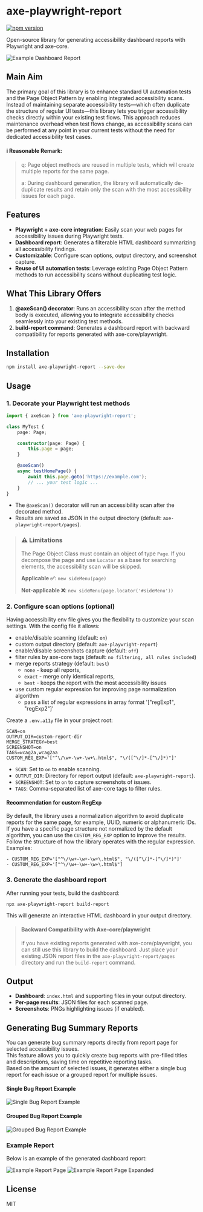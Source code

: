 # axe-playwright-report

[![npm version](https://img.shields.io/npm/v/axe-playwright-report.svg)](https://www.npmjs.com/package/axe-playwright-report)

Open-source library for generating accessibility dashboard reports with Playwright and axe-core.

![Example Dashboard Report](./assets/dashboard_example.png)

## Main Aim

The primary goal of this library is to enhance standard UI automation tests and the Page Object Pattern by enabling integrated accessibility scans. Instead of maintaining separate accessibility tests—which often duplicate the structure of regular UI tests—this library lets you trigger accessibility checks directly within your existing test flows. This approach reduces maintenance overhead when test flows change, as accessibility scans can be performed at any point in your current tests without the need for dedicated accessibility test cases.

#### ℹ️ Reasonable Remark:
> q: Page object methods are reused in multiple tests, which will create multiple reports for the same page.
>
> a: During dashboard generation, the library will automatically de-duplicate results and retain only the scan with the most accessibility issues for each page.

## Features

- **Playwright + axe-core integration**: Easily scan your web pages for accessibility issues during Playwright tests.
- **Dashboard report**: Generates a filterable HTML dashboard summarizing all accessibility findings.
- **Customizable**: Configure scan options, output directory, and screenshot capture.
- **Reuse of UI automation tests**: Leverage existing Page Object Pattern methods to run accessibility scans without duplicating test logic.

## What This Library Offers

1. **@axeScan() decorator**: Runs an accessibility scan after the method body is executed, allowing you to integrate accessibility checks seamlessly into your existing test methods.
2. **build-report command**: Generates a dashboard report with backward compatibility for reports generated with axe-core/playwright.

## Installation

```bash
npm install axe-playwright-report --save-dev
```

## Usage

### 1. Decorate your Playwright test methods

```typescript
import { axeScan } from 'axe-playwright-report';

class MyTest {
    page: Page;

    constructor(page: Page) {
        this.page = page;
    }

    @axeScan()
    async testHomePage() {
        await this.page.goto('https://example.com');
        // ... your test logic ...
    }
}
```

- The `@axeScan()` decorator will run an accessibility scan after the decorated method.
- Results are saved as JSON in the output directory (default: `axe-playwright-report/pages`).


> ### ⚠️ **Limitations**
> The Page Object Class must contain an object of type `Page`. If you decompose the page and use `Locator` as a base for searching elements, the accessibility scan will be skipped.
>
> **Applicable ✅**: `new sideMenu(page)`
>
> **Not-applicable ❌**: `new sideMenu(page.locator('#sideMenu'))`

### 2. Configure scan options (optional)

Having accessibility env file gives you the flexibility to customize your scan settings.
With the config file it allows:
- enable/disable scanning (default: `on`)
- custom output directory (default: `axe-playwright-report`)
- enable/disable screenshots capture (default: `off`)
- filter rules by axe-core tags (default: `no filtering, all rules included`)
- merge reports strategy (default: `best`)
    - `none` - keep all reports,
    - `exact` - merge only identical reports,
    - `best` - keeps the report with the most accessibility issues
- use custom regular expression for improving page normalization algorithm
    - pass a list of regular expressions in array format '["regExp1", "regExp2"]'

Create a `.env.a11y` file in your project root:

```
SCAN=on
OUTPUT_DIR=custom-report-dir
MERGE_STRATEGY=best
SCREENSHOT=on
TAGS=wcag2a,wcag2aa
CUSTOM_REG_EXP='["^\/\w+-\w+-\w+\.html$", "\/([^\/]*-[^\/]*)"]'
```

- `SCAN`: Set to `on` to enable scanning.
- `OUTPUT_DIR`: Directory for report output (default: `axe-playwright-report`).
- `SCREENSHOT`: Set to `on` to capture screenshots of issues.
- `TAGS`: Comma-separated list of axe-core tags to filter rules.

#### Recommendation for custom RegExp
By default, the library uses a normalization algorithm to avoid duplicate reports for the same page, for example, UUID, numeric or alphanumeric IDs.  
If you have a specific page structure not normalized by the default algorithm, you can use the `CUSTOM_REG_EXP` option to improve the results. 
Follow the structure of how the library operates with the regular expression.
Examples:
```
- CUSTOM_REG_EXP='["^\/\w+-\w+-\w+\.html$", "\/([^\/]*-[^\/]*)"]'
- CUSTOM_REG_EXP='["^\/\w+-\w+-\w+\.html$"]
```


### 3. Generate the dashboard report

After running your tests, build the dashboard:

```bash
npx axe-playwright-report build-report
```

This will generate an interactive HTML dashboard in your output directory.

> #### Backward Compatibility with Axe-core/playwright
> if you have existing reports generated with axe-core/playwright, you can still use this library to build the dashboard.
> Just place your existing JSON report files in the `axe-playwright-report/pages` directory and run the `build-report` command.

## Output

- **Dashboard**: `index.html` and supporting files in your output directory.
- **Per-page results**: JSON files for each scanned page.
- **Screenshots**: PNGs highlighting issues (if enabled).

## Generating Bug Summary Reports

You can generate bug summary reports directly from report page for selected accessibility issues.  
This feature allows you to quickly create bug reports with pre-filled titles and descriptions, saving time on repetitive reporting tasks.  
Based on the amount of selected issues, it generates either a single bug report for each issue or a grouped report for multiple issues.

#### Single Bug Report Example
![Single Bug Report Example](./assets/single_bug_report.png)
#### Grouped Bug Report Example
![Grouped Bug Report Example](./assets/grouped_bug_report.png)


### Example Report

Below is an example of the generated dashboard report:

![Example Report Page](./assets/report_example_1.png)
![Example Report Page Expanded](./assets/report_example_2.png)

## License

MIT